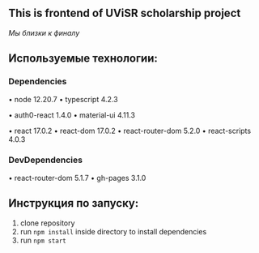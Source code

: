 ## This is frontend of UViSR scholarship project
*Мы близки к финалу*
## Используемые технологии:
### Dependencies
• node 12.20.7
• typescript 4.2.3

• auth0-react 1.4.0
• material-ui 4.11.3

• react 17.0.2
• react-dom 17.0.2
• react-router-dom 5.2.0
• react-scripts 4.0.3

### DevDependencies
• react-router-dom 5.1.7
• gh-pages 3.1.0
## Инструкция по запуску:
1. clone repository
2. run `npm install` inside directory to install dependencies
3. run `npm start`


